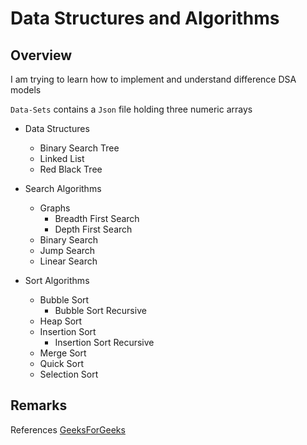 # Data Structures and Algorithms

## Overview
I am trying to learn how to implement and understand difference DSA models

```Data-Sets``` contains a ```Json``` file holding three numeric arrays
 
* Data Structures
    - Binary Search Tree
    - Linked List
    - Red Black Tree

* Search Algorithms
    - Graphs
        * Breadth First Search
        * Depth First Search
    - Binary Search
    - Jump Search
    - Linear Search

* Sort Algorithms
    - Bubble Sort
        * Bubble Sort Recursive
    - Heap Sort
    - Insertion Sort
        * Insertion Sort Recursive
    - Merge Sort
    - Quick Sort
    - Selection Sort

## Remarks

References [GeeksForGeeks](https://www.geeksforgeeks.org)